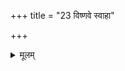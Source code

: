+++
title = "23 विष्णवे स्वाहा"

+++


<details><summary>मूलम्</summary>

विष्ण॑वे॒ स्वाहा॑ श्रो॒णायै॒ स्वाहा॑ । श्लोका॑य॒ स्वाहा॑ श्रु॒ताय॒ स्वाहा॑ ॥48॥
</details>